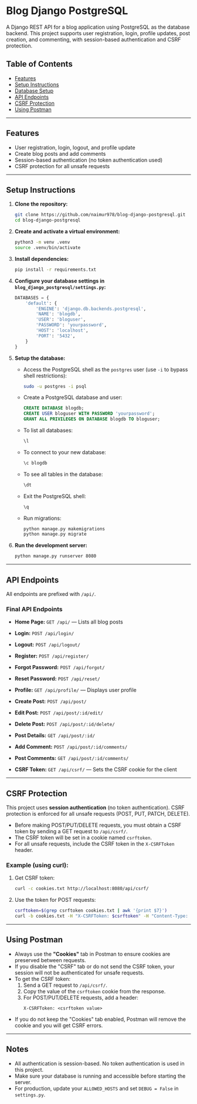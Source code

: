 # Blog Django PostgreSQL

A Django REST API for a blog application using PostgreSQL as the database backend. This project supports user registration, login, profile updates, post creation, and commenting, with session-based authentication and CSRF protection.

## Table of Contents
- [Features](#features)
- [Setup Instructions](#setup-instructions)
- [Database Setup](#database-setup)
- [API Endpoints](#api-endpoints)
- [CSRF Protection](#csrf-protection)
- [Using Postman](#using-postman)

---

## Features
- User registration, login, logout, and profile update
- Create blog posts and add comments
- Session-based authentication (no token authentication used)
- CSRF protection for all unsafe requests

---

## Setup Instructions

1. **Clone the repository:**
   ```sh
   git clone https://github.com/naimur978/blog-django-postgresql.git
   cd blog-django-postgresql
   ```

2. **Create and activate a virtual environment:**
   ```sh
   python3 -m venv .venv
   source .venv/bin/activate
   ```

3. **Install dependencies:**
   ```sh
   pip install -r requirements.txt
   ```

4. **Configure your database settings in `blog_django_postgresql/settings.py`:**
   ```python
   DATABASES = {
       'default': {
           'ENGINE': 'django.db.backends.postgresql',
           'NAME': 'blogdb',
           'USER': 'bloguser',
           'PASSWORD': 'yourpassword',
           'HOST': 'localhost',
           'PORT': '5432',
       }
   }
   ```


5. **Setup the database:**
    - Access the PostgreSQL shell as the `postgres` user (use `-i` to bypass shell restrictions):
       ```sh
       sudo -u postgres -i psql
       ```

    - Create a PostgreSQL database and user:
       ```sql
       CREATE DATABASE blogdb;
       CREATE USER bloguser WITH PASSWORD 'yourpassword';
       GRANT ALL PRIVILEGES ON DATABASE blogdb TO bloguser;
       ```

    - To list all databases:
       ```sql
       \l
       ```

    - To connect to your new database:
       ```sql
       \c blogdb
       ```

    - To see all tables in the database:
       ```sql
       \dt
       ```

    - Exit the PostgreSQL shell:
       ```sql
       \q
       ```

    - Run migrations:
       ```sh
       python manage.py makemigrations
       python manage.py migrate
       ```

6. **Run the development server:**
   ```sh
   python manage.py runserver 8080
   ```

---


## API Endpoints

All endpoints are prefixed with `/api/`.

### Final API Endpoints

- **Home Page:** `GET /api/` — Lists all blog posts

- **Login:** `POST /api/login/`
- **Logout:** `POST /api/logout/`
- **Register:** `POST /api/register/`
- **Forgot Password:** `POST /api/forgot/`
- **Reset Password:** `POST /api/reset/`

- **Profile:** `GET /api/profile/` — Displays user profile

- **Create Post:** `POST /api/post/`
- **Edit Post:** `POST /api/post/:id/edit/`
- **Delete Post:** `POST /api/post/:id/delete/`
- **Post Details:** `GET /api/post/:id/`

- **Add Comment:** `POST /api/post/:id/comments/`
- **Post Comments:** `GET /api/post/:id/comments/`

- **CSRF Token:** `GET /api/csrf/` — Sets the CSRF cookie for the client

---

## CSRF Protection

This project uses **session authentication** (no token authentication). CSRF protection is enforced for all unsafe requests (POST, PUT, PATCH, DELETE).

- Before making POST/PUT/DELETE requests, you must obtain a CSRF token by sending a GET request to `/api/csrf/`.
- The CSRF token will be set in a cookie named `csrftoken`.
- For all unsafe requests, include the CSRF token in the `X-CSRFToken` header.

### Example (using curl):

1. Get CSRF token:
   ```sh
   curl -c cookies.txt http://localhost:8080/api/csrf/
   ```
2. Use the token for POST requests:
   ```sh
   csrftoken=$(grep csrftoken cookies.txt | awk '{print $7}')
   curl -b cookies.txt -H "X-CSRFToken: $csrftoken" -H "Content-Type: application/json" -X POST http://localhost:8080/api/post/ -d '{"title": "Test", "body": "Content"}'
   ```

---

## Using Postman

- Always use the **"Cookies"** tab in Postman to ensure cookies are preserved between requests.
- If you disable the "CSRF" tab or do not send the CSRF token, your session will not be authenticated for unsafe requests.
- To get the CSRF token:
  1. Send a GET request to `/api/csrf/`.
  2. Copy the value of the `csrftoken` cookie from the response.
  3. For POST/PUT/DELETE requests, add a header:
     ```
     X-CSRFToken: <csrftoken value>
     ```
- If you do not keep the "Cookies" tab enabled, Postman will remove the cookie and you will get CSRF errors.

---

## Notes
- All authentication is session-based. No token authentication is used in this project.
- Make sure your database is running and accessible before starting the server.
- For production, update your `ALLOWED_HOSTS` and set `DEBUG = False` in `settings.py`.

